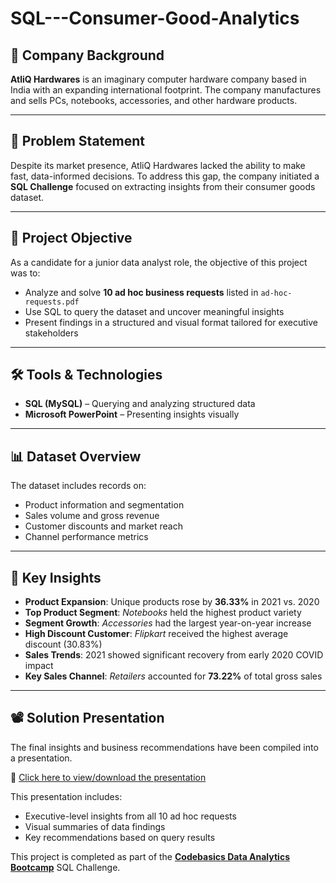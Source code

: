 # SQL---Consumer-Good-Analytics


## 🏢 Company Background

**AtliQ Hardwares** is an imaginary computer hardware company based in India with an expanding international footprint. The company manufactures and sells PCs, notebooks, accessories, and other hardware products.

---

## 🎯 Problem Statement

Despite its market presence, AtliQ Hardwares lacked the ability to make fast, data-informed decisions. To address this gap, the company initiated a **SQL Challenge** focused on extracting insights from their consumer goods dataset.

---

## 📌 Project Objective

As a candidate for a junior data analyst role, the objective of this project was to:

- Analyze and solve **10 ad hoc business requests** listed in `ad-hoc-requests.pdf`
- Use SQL to query the dataset and uncover meaningful insights
- Present findings in a structured and visual format tailored for executive stakeholders

---

## 🛠️ Tools & Technologies

- **SQL (MySQL)** – Querying and analyzing structured data
- **Microsoft PowerPoint** – Presenting insights visually

---

## 📊 Dataset Overview

The dataset includes records on:

- Product information and segmentation  
- Sales volume and gross revenue  
- Customer discounts and market reach  
- Channel performance metrics

---

## 🧠 Key Insights

- **Product Expansion**: Unique products rose by **36.33%** in 2021 vs. 2020  
- **Top Product Segment**: *Notebooks* held the highest product variety  
- **Segment Growth**: *Accessories* had the largest year-on-year increase  
- **High Discount Customer**: *Flipkart* received the highest average discount (30.83%)  
- **Sales Trends**: 2021 showed significant recovery from early 2020 COVID impact  
- **Key Sales Channel**: *Retailers* accounted for **73.22%** of total gross sales

---

## 📽️ Solution Presentation

The final insights and business recommendations have been compiled into a presentation.

📎 [Click here to view/download the presentation](./Consumer_Goods_Analysis.pptx)

This presentation includes:
- Executive-level insights from all 10 ad hoc requests
- Visual summaries of data findings
- Key recommendations based on query results

This project is completed as part of the **[Codebasics Data Analytics Bootcamp](https://www.codebasics.io/)** SQL Challenge.
